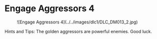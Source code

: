 # Engage Aggressors 4

<figure markdown>
![Engage Aggressors 4](../../images/dlc1/DLC_DM013_2.jpg)
</figure>

Hints and Tips: The golden aggressors are powerful enemies. Good luck.
